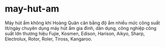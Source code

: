 # may-hut-am
Máy hút ẩm không khí Hoàng Quân cân bằng độ ẩm nhiều mức công suất lít/ngày chuyên dụng máy hút ẩm gia đình, dân dụng, công nghiệp công suất lớn thương hiệu Fujie, Kosmen, Edison, Harison, Aikyo, Sharp, Electrolux, Rotor, Roler, Tiross, Kangaroo.
